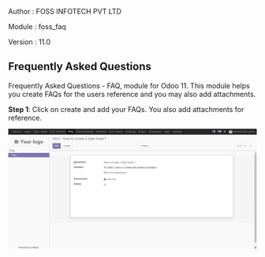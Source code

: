 
Author : FOSS INFOTECH PVT LTD

Module : foss\_faq

Version : 11.0

<h2>Frequently Asked Questions</h2>

<p>Frequently Asked Questions - FAQ, module for Odoo 11. This module helps you create FAQs for the users reference and you may also add attachments.</p>

<p><b>Step 1</b>: Click on create and add your FAQs. You also add attachments for reference.<p>
<img src="static/description/images/Faq.png">

